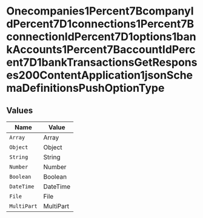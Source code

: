 # Onecompanies1Percent7BcompanyIdPercent7D1connections1Percent7BconnectionIdPercent7D1options1bankAccounts1Percent7BaccountIdPercent7D1bankTransactionsGetResponses200ContentApplication1jsonSchemaDefinitionsPushOptionType


## Values

| Name        | Value       |
| ----------- | ----------- |
| `Array`     | Array       |
| `Object`    | Object      |
| `String`    | String      |
| `Number`    | Number      |
| `Boolean`   | Boolean     |
| `DateTime`  | DateTime    |
| `File`      | File        |
| `MultiPart` | MultiPart   |